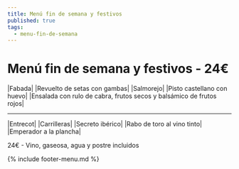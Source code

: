 ```yaml
---
title: Menú fin de semana y festivos
published: true
tags:
  - menu-fin-de-semana
---
```



# Menú fin de semana y festivos - 24€

|Fabada|
|Revuelto de setas con gambas|
|Salmorejo|
|Pisto castellano con huevo|
|Ensalada con rulo de cabra, frutos secos y balsámico de frutos rojos|

------

|Entrecot|
|Carrilleras|
|Secreto ibérico|
|Rabo de toro al vino tinto|
|Emperador a la plancha|

<!-- |Cordero asado|eligiendo este segundo plato se añade 6€ al menú, en total 28€| -->

24€ - Vino, gaseosa, agua y postre incluidos

{% include footer-menu.md %}
